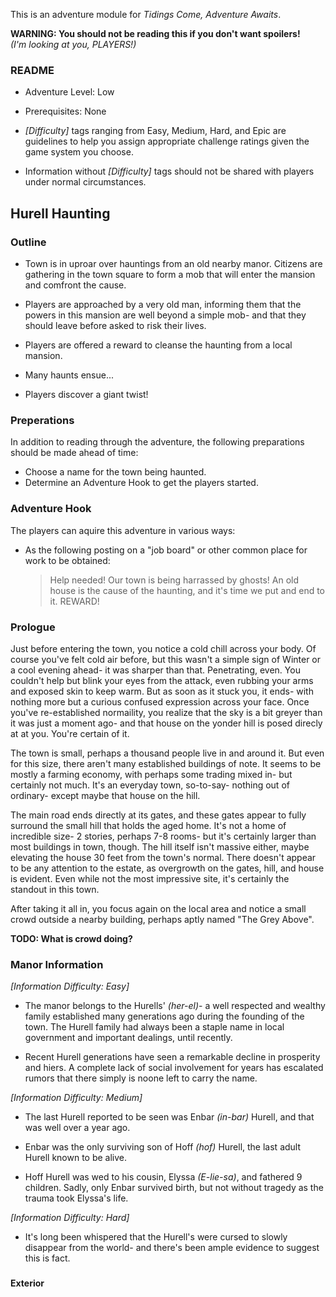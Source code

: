 This is an adventure module for _Tidings Come, Adventure Awaits_.  

**WARNING: You should not be reading this if you don't want spoilers!**  
_(I'm looking at you, PLAYERS!)_

### README

* Adventure Level: Low

* Prerequisites: None

* _[Difficulty]_ tags ranging from Easy, Medium, Hard, and Epic are guidelines to help you assign appropriate challenge ratings given the game system you choose.

* Information without _[Difficulty]_ tags should not be shared with players under normal circumstances.



Hurell Haunting
---------------

### Outline

* Town is in uproar over hauntings from an old nearby manor. Citizens are gathering in the town square to form a mob that will enter the mansion and comfront the cause.

* Players are approached by a very old man, informing them that the powers in this mansion are well beyond a simple mob- and that they should leave before asked to risk their lives.

* Players are offered a reward to cleanse the haunting from a local mansion.

* Many haunts ensue...

* Players discover a giant twist!



### Preperations

In addition to reading through the adventure, the following preparations should be made ahead of time:

* Choose a name for the town being haunted.
* Determine an Adventure Hook to get the players started.



### Adventure Hook

The players can aquire this adventure in various ways:

* As the following posting on a "job board" or other common place for work to be obtained:

  > Help needed! Our town is being harrassed by ghosts! An old house is the cause of the haunting, and it's time we put and end to it. REWARD!


### Prologue

Just before entering the town, you notice a cold chill across your body. Of course you've felt cold air before, but this wasn't a simple sign of Winter or a cool evening ahead- it was sharper than that. Penetrating, even. You couldn't help but blink your eyes from the attack, even rubbing your arms and exposed skin to keep warm. But as soon as it stuck you, it ends- with nothing more but a curious confused expression across your face. Once you've re-established normaility, you realize that the sky is a bit greyer than it was just a moment ago- and that house on the yonder hill is posed direcly at at you. You're certain of it.

The town is small, perhaps a thousand people live in and around it. But even for this size, there aren't many established buildings of note. It seems to be mostly a farming economy, with perhaps some trading mixed in- but certainly not much. It's an everyday town, so-to-say- nothing out of ordinary- except maybe that house on the hill.

The main road ends directly at its gates, and these gates appear to fully surround the small hill that holds the aged home. It's not a home of incredible size- 2 stories, perhaps 7-8 rooms- but it's certainly larger than most buildings in town, though. The hill itself isn't massive either, maybe elevating the house 30 feet from the town's normal. There doesn't appear to be any attention to the estate, as overgrowth on the gates, hill, and house is evident. Even while not the most impressive site, it's certainly the standout in this town.

After taking it all in, you focus again on the local area and notice a small crowd outside a nearby building, perhaps aptly named "The Grey Above".


**TODO: What is crowd doing?**


### Manor Information

_[Information Difficulty: Easy]_

* The manor belongs to the Hurells' _(her-el)_- a well respected and wealthy family established many generations ago during the founding of the town. The Hurell family had always been a staple name in local government and important dealings, until recently. 

* Recent Hurell generations have seen a remarkable decline in prosperity and hiers. A complete lack of social involvement for years has escalated rumors that there simply is noone left to carry the name. 


_[Information Difficulty: Medium]_

* The last Hurell reported to be seen was Enbar _(in-bar)_ Hurell, and that was well over a year ago.

* Enbar was the only surviving son of Hoff _(hof)_ Hurell, the last adult Hurell known to be alive. 

* Hoff Hurell was wed to his cousin, Elyssa _(E-lie-sa)_, and fathered 9 children. Sadly, only Enbar survived birth, but not without tragedy as the trauma took Elyssa's life. 


_[Information Difficulty: Hard]_

* It's long been whispered that the Hurell's were cursed to slowly disappear from the world- and there's been ample evidence to suggest this is fact.



###

**Exterior**